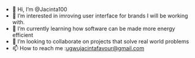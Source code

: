 - 👋 Hi, I’m @Jacinta100
- 👀 I’m interested in imroving user interface for brands I will be working with.
- 🌱 I’m currently learning how software can be made more energy efficient
- 💞️ I’m looking to collaborate on projects that solve real world problems
- 📫 How to reach me :ugwujacintafavour@gmail.com

<!---
Jacinta100/Jacinta100 is a ✨ special ✨ repository because its `README.md` (this file) appears on your GitHub profile.
You can click the Preview link to take a look at your changes.
--->
